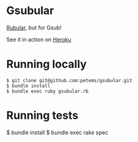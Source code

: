 # Gsubular
[Rubular](http://www.rubular.com), but for Gsub!

See it in action on [Heroku](https://gsubular.herokuapp.com)

# Running locally

	$ git clone git@github.com:petems/gsubular.git
	$ bundle install
	$ bundle exec ruby gsubular.rb

# Running tests

  $ bundle install
  $ bundle exec rake spec

